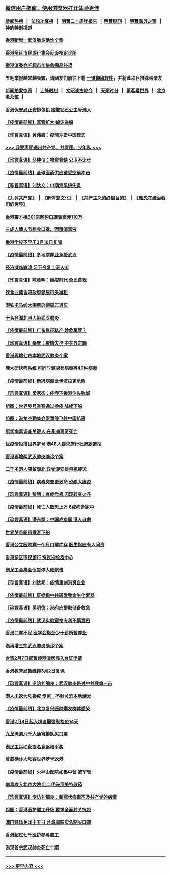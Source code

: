 ### [微信用户指南，使用浏览器打开体验更佳](https://github.com/gfw-breaker/banned-news1/blob/master/indexes/wechat-guide.md?t=0)
#### [禁闻热榜](热点新闻.md?t=0)  &nbsp;&nbsp;|&nbsp;&nbsp; [法轮功真相](https://github.com/gfw-breaker/truth/blob/master/README.md?t=0) &nbsp;&nbsp;|&nbsp;&nbsp; [明慧二十周年报告](https://github.com/gfw-breaker/mh-reports/blob/master/README.md?t=0) &nbsp;&nbsp;|&nbsp;&nbsp;[明慧期刊](https://github.com/gfw-breaker/mh-qikan) &nbsp;&nbsp;|&nbsp;&nbsp; [明慧海外之窗](https://github.com/gfw-breaker/mh-news/blob/master/README.md?t=0) &nbsp;&nbsp;|&nbsp;&nbsp; [神韵特别报道](https://github.com/gfw-breaker/mh-news/blob/master/shenyun.md?t=0)
#### [香港新增一武汉肺炎确诊个案](../pages/nsc415/n11874044.md?t=02171655) 
#### [香港多区市民游行集会反设指定诊所](../pages/nsc415/n11874017.md?t=02171655) 
#### [香港消委会吁超市加快急需品补货](../pages/nsc415/n11874003.md?t=02171655) 
#### 五毛举报越来越频繁，请网友们前往下载 [一键翻墙软件](https://github.com/gfw-breaker/ssr-accounts)，并将此项目推荐给亲友
#### [新闻拍案惊奇](https://github.com/gfw-breaker/banned-news1/blob/master/pages/link4.md) &nbsp;&nbsp;|&nbsp;&nbsp; [江峰时刻](https://github.com/gfw-breaker/banned-news1/blob/master/pages/link4.md) &nbsp;&nbsp;|&nbsp;&nbsp; [文昭谈古论今](https://github.com/gfw-breaker/banned-news1/blob/master/pages/link4.md) &nbsp;&nbsp;|&nbsp;&nbsp; [天亮时分](https://github.com/gfw-breaker/banned-news1/blob/master/pages/link4.md) &nbsp;&nbsp;|&nbsp;&nbsp; [萧茗看世界](https://github.com/gfw-breaker/banned-news1/blob/master/pages/link4.md) &nbsp;&nbsp;|&nbsp;&nbsp; [北京老茶馆](https://github.com/gfw-breaker/banned-news1/blob/master/pages/link4.md) &nbsp;&nbsp;|&nbsp;&nbsp; 
#### [香港保安局正安排包机 接载钻石公主号港人](../pages/nsc415/n11873932.md?t=02171655) 
#### [【疫情最前线】军管扩大 蝗灾进逼](../pages/nsc415/n11873780.md?t=02171655) 
#### [【珍言真语】黄伟豪：疫情冲击中国模式](../pages/nsc415/n11873482.md?t=02171655) 
#### [>>> 我要声明退出共产党、共青团、少年队 <<<](https://github.com/begood0513/goodnews/blob/master/quit/letter.md) 
#### [【珍言真语】马仲仪：物资紧缺 公卫不让步](../pages/nsc415/n11872315.md?t=02171655) 
#### [【疫情最前线】全球医药供应链受空前冲击](../pages/nsc415/n11869614.md?t=02171655) 
#### [【珍言真语】刘达文：中南海系统失灵](../pages/nsc415/n11869465.md?t=02171655) 
#### [《九评共产党》](https://github.com/begood0513/9ping.md/blob/master/README.md) &nbsp;|&nbsp; [《解体党文化》](../../../../jtdwh.md/blob/master/README.md)  &nbsp;|&nbsp; [《共产主义的终极目的》](../../../../gczydzjmd.md/blob/master/README.md) &nbsp;|&nbsp; [《魔鬼在统治我们的世界》](../../../../mgztzwmdsj.md/blob/master/README.md) 
#### [香港警方接301宗网购口罩骗案涉110万](../pages/nsc415/n11867572.md?t=02171655) 
#### [三成人情人节想收口罩、酒精消毒液](../pages/nsc415/n11867523.md?t=02171655) 
#### [香港学校不早于3月16日复课](../pages/nsc415/n11867498.md?t=02171655) 
#### [【疫情最前线】多地殡葬业急援武汉](../pages/nsc415/n11866914.md?t=02171655) 
#### [经济濒临崩溃 习下令复工无人听](../pages/nsc415/n11867269.md?t=02171655) 
#### [【珍言真语】陈竟明：瘟疫时代 全民自救](../pages/nsc415/n11866765.md?t=02171655) 
#### [饮食业冀香港政府领展带头减租](../pages/nsc415/n11864876.md?t=02171655) 
#### [港铁屯马线大围至启德周五通车](../pages/nsc415/n11864842.md?t=02171655) 
#### [十名在湖北港人染武汉肺炎](../pages/nsc415/n11864807.md?t=02171655) 
#### [【疫情最前线】广东急征私产 趁危军管？](../pages/nsc415/n11864205.md?t=02171655) 
#### [【珍言真语】桑普：疫情失控 中共五宗罪](../pages/nsc415/n11864157.md?t=02171655) 
#### [香港再增七宗本地武汉肺炎个案](../pages/nsc415/n11862405.md?t=02171655) 
#### [理大研快筛系统 可同时测冠状病毒等40种病毒](../pages/nsc415/n11862376.md?t=02171655) 
#### [【疫情最前线】新冠病毒比伊波拉更危险](../pages/nsc415/n11862199.md?t=02171655) 
#### [【珍言真语】梁家杰：疫症下香港沦失败城](../pages/nsc415/n11861588.md?t=02171655) 
#### [组图：世界梦号乘客通过检疫 陆续下船](../pages/nsc415/n11858302.md?t=02171655) 
#### [组图：港龙空勤集会促暂停飞往中国航班](../pages/nsc415/n11858190.md?t=02171655) 
#### [冠状病毒调查关键人 在非洲离奇死亡](../pages/nsc415/n11859798.md?t=02171655) 
#### [忧疫情拒搭世界梦号 港46人要求旅行社退款遭拒](../pages/nsc415/n11859849.md?t=02171655) 
#### [香港再增两武汉肺炎确诊个案](../pages/nsc415/n11859833.md?t=02171655) 
#### [二千多港人滞留湖北 政党促安排包机接送](../pages/nsc415/n11859831.md?t=02171655) 
#### [【疫情最前线】病毒突变更致命 恐酿大瘟疫](../pages/nsc415/n11859604.md?t=02171655) 
#### [【珍言真语】黎明：疫症危机 闪现转变火花](../pages/nsc415/n11859199.md?t=02171655) 
#### [【疫情最前线】死亡人数恐上万 6成病逝家中](../pages/nsc415/n11856687.md?t=02171655) 
#### [【珍言真语】潘东凯：中国成疫国 港人自救](../pages/nsc415/n11856962.md?t=02171655) 
#### [世界梦号船员乘客下船](../pages/nsc415/n11856883.md?t=02171655) 
#### [香港公立医院剩一个月口罩库存 医生指应有人问责](../pages/nsc415/n11856875.md?t=02171655) 
#### [香港多区市民游行 抗议设检疫中心](../pages/nsc415/n11856866.md?t=02171655) 
#### [港龙工会集会促暂停大陆航班](../pages/nsc415/n11856840.md?t=02171655) 
#### [【珍言真语】刘达邦：疫情重创港资企业](../pages/nsc415/n11854274.md?t=02171655) 
#### [【疫情最前线】证据指中共研发致命生化武器](../pages/nsc415/n11853087.md?t=02171655) 
#### [【珍言真语】吴明德：港府应提取储备救急](../pages/nsc415/n11852734.md?t=02171655) 
#### [【疫情最前线】武汉实验室抢专利不慎泄密](../pages/nsc415/n11850310.md?t=02171655) 
#### [香港口罩不足 医学会指至少十诊所暂停业](../pages/nsc415/n11850301.md?t=02171655) 
#### [港再增三宗武汉肺炎确诊个案](../pages/nsc415/n11850328.md?t=02171655) 
#### [台湾2月7日起暂停港澳居民入台证申请](../pages/nsc415/n11850304.md?t=02171655) 
#### [香港教育局暂维持3月2日复课](../pages/nsc415/n11850260.md?t=02171655) 
#### [【珍言真语】专访刘细良：武汉肺炎是对中共致命一击](../pages/nsc415/n11849934.md?t=02171655) 
#### [港人未返大陆染疫 专家：不封关恐本地爆发](../pages/nsc415/n11848021.md?t=02171655) 
#### [【疫情最前线】北京复兴医院爆发群体感染](../pages/nsc415/n11847626.md?t=02171655) 
#### [香港2月8日起入境者需强制检疫14天](../pages/nsc415/n11847658.md?t=02171655) 
#### [九龙湾逾八千人通宵排队买口罩](../pages/nsc415/n11847647.md?t=02171655) 
#### [港民主运动获提名竞逐和平奖](../pages/nsc415/n11847633.md?t=02171655) 
#### [曾载确诊大陆客世界梦号返港](../pages/nsc415/n11847608.md?t=02171655) 
#### [【疫情最前线】火神山医院如集中营 被军管](../pages/nsc415/n11847524.md?t=02171655) 
#### [病毒攻入北京大院 红二代先用美特效药](../pages/nsc415/n11847427.md?t=02171655) 
#### [【珍言真语】专访刘细良：新冠状病毒不及共产党的病毒](../pages/nsc415/n11847164.md?t=02171655) 
#### [组图：香港医护罢工升级 要求全面封关抗疫](../pages/nsc415/n11844107.md?t=02171655) 
#### [澳门赌场关闭十五日 台湾周四实名制买口罩](../pages/nsc415/n11845083.md?t=02171655) 
#### [香港超过七千医护参与罢工](../pages/nsc415/n11845051.md?t=02171655) 
#### [港现首宗武汉肺炎死亡个案](../pages/nsc415/n11844998.md?t=02171655) 

----
#### [ >>> 更早内容 <<< ](../indexes/nsc415-earlier.md)
